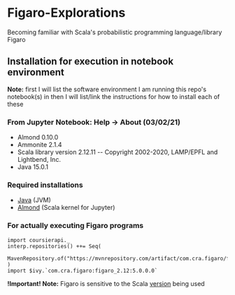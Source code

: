 # Figaro-Explorations
Becoming familiar with Scala's probabilistic programming language/library Figaro

## Installation for execution in notebook environment

**Note:** first I will list the software environment I am running this repo's notebook(s) in then I will list/link the instructions for how to install each of these

### From Jupyter Notebook: Help -> About (03/02/21)
  - Almond 0.10.0
  - Ammonite 2.1.4
  - Scala library version 2.12.11 -- Copyright 2002-2020, LAMP/EPFL and Lightbend, Inc.
  - Java 15.0.1
  
### Required installations
  - [Java](https://adoptopenjdk.net/releases.html?variant=openjdk15&jvmVariant=hotspot) (JVM)
  - [Almond](https://almond.sh/docs/quick-start-install) (Scala kernel for Jupyter)
 
### For actually executing Figaro programs
 ```
import coursierapi._
interp.repositories() ++= Seq(
  MavenRepository.of("https://mvnrepository.com/artifact/com.cra.figaro/figaro"),
 )
import $ivy.`com.cra.figaro:figaro_2.12:5.0.0.0`
```

**!Important! Note:** Figaro is sensitive to the Scala [version](https://mvnrepository.com/artifact/com.cra.figaro/figaro) being used
